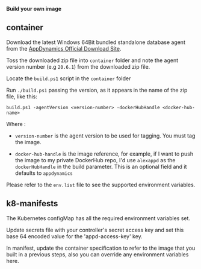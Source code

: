 **Build your own image**

## container

Download the latest Windows 64Bit bundled standalone database agent from the [AppDynamics Official Download Site](https://download.appdynamics.com/download/). 

Toss the downloaded zip file into `container` folder and note the agent version number (e.g `20.6.1`) from the downloaded zip file.

Locate the `build.ps1` script in the `container` folder

Run `./build.ps1` passing the version, as it appears in the name of the zip file, like this:

`build.ps1 -agentVersion <version-number> -dockerHubHandle <docker-hub-name>`

Where :

-  `version-number` is the agent version to be used for tagging. You must tag the image.

-  `docker-hub-handle` is the image reference, for example, if I want to push the image to my private DockerHub repo, I'd use `alexappd` as the `dockerHubHandle` in the build parameter.  This is an optional field and it defaults to `appdynamics`

Please refer to the `env.list` file to see the supported environment variables. 

## k8-manifests

The Kubernetes configMap has all the required environment variables set.

Update secrets file with your controller's secret access key and set this base 64 encoded value for the 'appd-access-key' key.

In manifest, update the container specification to refer to the image that you built in a previous steps, also you can override any environment variables here.
